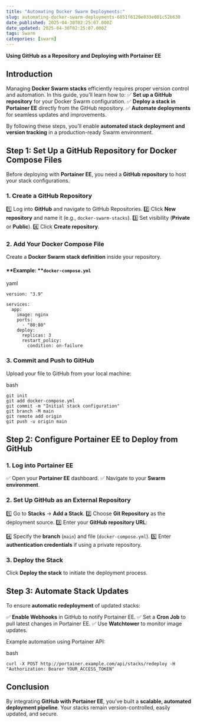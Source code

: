 ```yaml
---
title: "Automating Docker Swarm Deployments:"
slug: automating-docker-swarm-deployments-6851f6120e033e001c52b630
date_published: 2025-04-30T02:25:07.000Z
date_updated: 2025-04-30T02:25:07.000Z
tags: Swarm
categories: [swarm]
---
```


**Using GitHub as a Repository and Deploying with Portainer EE**

## **Introduction**

Managing **Docker Swarm stacks** efficiently requires proper version control and automation. In this guide, you'll learn how to: ✅ **Set up a GitHub repository** for your Docker Swarm configuration. ✅ **Deploy a stack in Portainer EE** directly from the GitHub repository. ✅ **Automate deployments** for seamless updates and improvements.

By following these steps, you’ll enable **automated stack deployment and version tracking** in a production-ready Swarm environment.

## **Step 1: Set Up a GitHub Repository for Docker Compose Files**

Before deploying with **Portainer EE**, you need a **GitHub repository** to host your stack configurations.

### **1. Create a GitHub Repository**

1️⃣ Log into **GitHub** and navigate to GitHub Repositories. 2️⃣ Click **New repository** and name it (e.g., `docker-swarm-stacks`). 3️⃣ Set visibility (**Private** or **Public**). 4️⃣ Click **Create repository**.

### **2. Add Your Docker Compose File**

Create a **Docker Swarm stack definition** inside your repository.

#### **Example: **`docker-compose.yml`

yaml

    version: "3.9"
    
    services:
      app:
        image: nginx
        ports:
          - "80:80"
        deploy:
          replicas: 3
          restart_policy:
            condition: on-failure
    

### **3. Commit and Push to GitHub**

Upload your file to GitHub from your local machine:

bash

    git init
    git add docker-compose.yml
    git commit -m "Initial stack configuration"
    git branch -M main
    git remote add origin 
    git push -u origin main
    

## **Step 2: Configure Portainer EE to Deploy from GitHub**

### **1. Log into Portainer EE**

✅ Open your **Portainer EE** dashboard. ✅ Navigate to your **Swarm environment**.

### **2. Set Up GitHub as an External Repository**

1️⃣ Go to **Stacks** → **Add a Stack**. 2️⃣ Choose **Git Repository** as the deployment source. 3️⃣ Enter your **GitHub repository URL**:

    

4️⃣ Specify the **branch** (`main`) and file (`docker-compose.yml`). 5️⃣ Enter **authentication credentials** if using a private repository.

### **3. Deploy the Stack**

Click **Deploy the stack** to initiate the deployment process.

## **Step 3: Automate Stack Updates**

To ensure **automatic redeployment** of updated stacks:

✅ **Enable Webhooks** in GitHub to notify Portainer EE. ✅ Set a **Cron Job** to pull latest changes in Portainer EE. ✅ Use **Watchtower** to monitor image updates.

Example automation using Portainer API:

bash

    curl -X POST http://portainer.example.com/api/stacks/redeploy -H "Authorization: Bearer YOUR_ACCESS_TOKEN"
    

## **Conclusion**

By integrating **GitHub with Portainer EE**, you’ve built a **scalable, automated deployment pipeline**. Your stacks remain version-controlled, easily updated, and secure.

